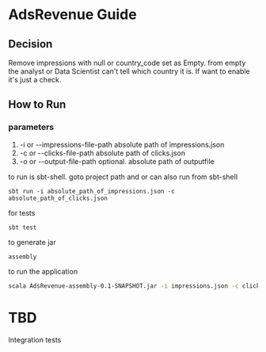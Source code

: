 # AdsRevenue Guide
## Decision 
Remove impressions with null or country_code set as Empty. from empty the analyst or Data Scientist can't tell which country it is. 
If want to enable it's just a check.

## How to Run
### parameters 
1) -i or --impressions-file-path absolute path of impressions.json
2) -c or --clicks-file-path absolute path of clicks.json
3) -o or --output-file-path optional. absolute path of outputfile
 
to run is sbt-shell. goto project path and or can also run from sbt-shell 
```sbtshell
sbt run -i absolute_path_of_impressions.json -c absolute_path_of_clicks.json
```

for tests
```sbtshell
sbt test
```

to generate jar
```sbtshell
assembly
```
 
to run the application
```bash
scala AdsRevenue-assembly-0.1-SNAPSHOT.jar -i impressions.json -c clicks.json
```

# TBD
Integration tests
